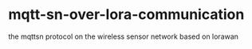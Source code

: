 # mqtt-sn-over-lora-communication
the mqttsn protocol on the wireless sensor network based on lorawan
